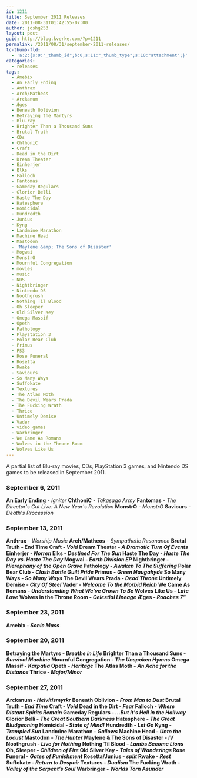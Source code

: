 ```yaml
---
id: 1211
title: September 2011 Releases
date: 2011-08-31T01:42:55-07:00
author: joshg253
layout: post
guid: http://blog.kverke.com/?p=1211
permalink: /2011/08/31/september-2011-releases/
tc-thumb-fld:
  - 'a:2:{s:9:"_thumb_id";b:0;s:11:"_thumb_type";s:10:"attachment";}'
categories:
  - releases
tags:
  - Amebix
  - An Early Ending
  - Anthrax
  - Arch/Matheos
  - Arckanum
  - Æges
  - Beneath Oblivion
  - Betraying the Martyrs
  - Blu-ray
  - Brighter Than a Thousand Suns
  - Brutal Truth
  - CDs
  - ChthoniC
  - Craft
  - Dead in the Dirt
  - Dream Theater
  - Einherjer
  - Elks
  - Falloch
  - Fantomas
  - Gameday Regulars
  - Glorior Belli
  - Haste The Day
  - Hatesphere
  - Homicidal
  - Hundredth
  - Junius
  - Kyng
  - Landmine Marathon
  - Machine Head
  - Mastodon
  - 'Maylene &amp; The Sons of Disaster'
  - Mogwai
  - MonstrO
  - Mournful Congregation
  - movies
  - music
  - NDS
  - Nightbringer
  - Nintendo DS
  - Noothgrush
  - Nothing Til Blood
  - Oh Sleeper
  - Old Silver Key
  - Omega Massif
  - Opeth
  - Pathology
  - Playstation 3
  - Polar Bear Club
  - Primus
  - PS3
  - Rose Funeral
  - Rosetta
  - Rwake
  - Saviours
  - So Many Ways
  - Suffokate
  - Textures
  - The Atlas Moth
  - The Devil Wears Prada
  - The Fucking Wrath
  - Thrice
  - Untimely Demise
  - Vader
  - video games
  - Warbringer
  - We Came As Romans
  - Wolves in the Throne Room
  - Wolves Like Us
---
```

A partial list of Blu-ray movies, CDs, PlayStation 3 games, and Nintendo DS games to be released in September 2011.
<!--more-->

<h3>September 6, 2011</h3>

<strong>An Early Ending</strong> - <em>Igniter</em>
<strong>ChthoniC</strong> - <em>Takasago Army</em>
<strong>Fantomas</strong> - <em>The Director's Cut Live: A New Year's Revolution</em>
<strong>MonstrO</strong> - <em>MonstrO</em>
<strong>Saviours</strong> - <em>Death's Procession</em>

<h3>September 13, 2011</h3>

<strong>Anthrax</strong> - <em>Worship Music</em>
<strong>Arch/Matheos</strong> - <em>Sympathetic Resonance</em>
<strong>Brutal Truth - End Time</em>
<strong>Craft</strong> - <em>Void</em>
<strong>Dream Theater</strong> - <em>A Dramatic Turn Of Events</em>
<strong>Einherjer</strong> - <em>Norren</em>
<strong>Elks</strong> - <em>Destined For The Sun</em>
<strong>Haste The Day</strong> - <em>Haste The Day vs. Haste The Day</em>
<strong>Mogwai</strong> - <em>Earth Division EP</em>
<strong>Nightbringer</strong> - <em>Hierophany of the Open Grave</em>
<strong>Pathology</strong> - <em>Awaken To The Suffering</em>
<strong>Polar Bear Club</strong> - <em>Clash Battle Guilt Pride</em>
<strong>Primus</strong> - <em>Green Naugahyde</em>
<strong>So Many Ways</strong> - <em>So Many Ways</em>
<strong>The Devil Wears Prada</strong> - <em>Dead Throne</em>
<strong>Untimely Demise</strong> - <em>City Of Steel</em>
<strong>Vader</strong> - <em>Welcome To the Morbid Reich</em>
<strong>We Came As Romans</strong> - <em>Understanding What We've Grown To Be</em>
<strong>Wolves Like Us</strong> - <em>Late Love</em>
<strong>Wolves in the Throne Room</strong> - <em>Celestial Lineage</em>
<strong>Æges</strong> - <em>Roaches 7"</em>

<h3>September 23, 2011</h3>

<strong>Amebix</strong> - <em>Sonic Mass</em>

<h3>September 20, 2011</h3>

<strong>Betraying the Martyrs</strong> - <em>Breathe in Life</em>
<strong>Brighter Than a Thousand Suns</strong> - <em>Survival Machine</em>
<strong>Mournful Congregation</strong> - <em>The Unspoken Hymns</em>
<strong>Omega Massif</strong> - <em>Karpatia</em>
<strong>Opeth</strong> - <em>Heritage</em>
<strong>The Atlas Moth</strong> - <em>An Ache for the Distance</em>
<strong>Thrice</strong> - <em>Major/Minor</em>

<h3>September 27, 2011</h3>

<strong>Arckanum</strong> - <em>Helvítismyrkr</em>
<strong>Beneath Oblivion</strong> - <em>From Man to Dust</em>
<strong>Brutal Truth</strong> - <em>End Time</em>
<strong>Craft</strong> - <em>Void</em>
<strong>Dead in the Dirt</strong> - <em>Fear</em>
<strong>Falloch</strong> - <em>Where Distant Spirits Remain</em>
<strong>Gameday Regulars</strong> - <em>...But It's Hell in the Hallway</em>
<strong>Glorior Belli</strong> - <em>The Great Southern Darkness</em>
<strong>Hatesphere</strong> - <em>The Great Bludgeoning</em>
<strong>Homicidal</strong> - <em>State of Mind!</em>
<strong>Hundredth</strong> - <em>Let Go</em>
<strong>Kyng</strong> - <em>Trampled Sun</em>
<strong>Landmine Marathon</strong> - <em>Gallows</em>
<strong>Machine Head</strong> - <em>Unto the Locust</em>
<strong>Mastodon</strong> - <em>The Hunter</em>
<strong>Maylene &amp; The Sons of Disaster</strong> - <em>IV</em>
<strong>Noothgrush</strong> - <em>Live for Nothing</em>
<strong>Nothing Til Blood</strong> - <em>Lambs Become Lions</em>
<strong>Oh, Sleeper</strong> - <em>Children of Fire</em>
<strong>Old Silver Key</strong> - <em>Tales of Wanderings</em>
<strong>Rose Funeral</strong> - <em>Gates of Punishment</em>
<strong>Rosetta/Junius</strong> - <em>split</em>
<strong>Rwake</strong> - <em>Rest</em>
<strong>Suffokate</strong> - <em>Return to Despair</em>
<strong>Textures</strong> - <em>Dualism</em>
<strong>The Fucking Wrath</strong> - <em>Valley of the Serpent’s Soul</em>
<strong>Warbringer</strong> - <em>Worlds Torn Asunder</em>